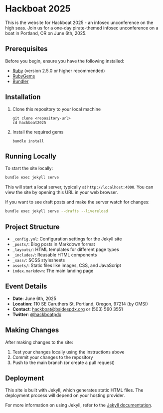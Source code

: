 # Hackboat 2025

This is the website for Hackboat 2025 - an infosec unconference on the high seas. Join us for a one-day pirate-themed infosec unconference on a boat in Portland, OR on June 6th, 2025.

## Prerequisites

Before you begin, ensure you have the following installed:

- [Ruby](https://www.ruby-lang.org/en/documentation/installation/) (version 2.5.0 or higher recommended)
- [RubyGems](https://rubygems.org/pages/download)
- [Bundler](https://bundler.io/)

## Installation

1. Clone this repository to your local machine

   ```
   git clone <repository-url>
   cd hackboat2025
   ```

2. Install the required gems
   ```
   bundle install
   ```

## Running Locally

To start the site locally:

```bash
bundle exec jekyll serve
```

This will start a local server, typically at `http://localhost:4000`. You can view the site by opening this URL in your web browser.

If you want to see draft posts and make the server watch for changes:

```bash
bundle exec jekyll serve --drafts --livereload
```

## Project Structure

- `_config.yml`: Configuration settings for the Jekyll site
- `_posts/`: Blog posts in Markdown format
- `_layouts/`: HTML templates for different page types
- `_includes/`: Reusable HTML components
- `_sass/`: SCSS stylesheets
- `assets/`: Static files like images, CSS, and JavaScript
- `index.markdown`: The main landing page

## Event Details

- **Date**: June 6th, 2025
- **Location**: 110 SE Caruthers St, Portland, Oregon, 97214 (by OMSI)
- **Contact**: hackboat@bsidespdx.org or (503) 560 3551
- **Twitter**: [@hackboatpdx](https://twitter.com/hackboatpdx)

## Making Changes

After making changes to the site:

1. Test your changes locally using the instructions above
2. Commit your changes to the repository
3. Push to the main branch (or create a pull request)

## Deployment

This site is built with Jekyll, which generates static HTML files. The deployment process will depend on your hosting provider.

For more information on using Jekyll, refer to the [Jekyll documentation](https://jekyllrb.com/docs/).
